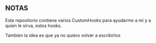 ## NOTAS
Este repositorio contiene varios CustomHooks para ayudarme a mi y a quien le sirva, estos hooks.

Tambien la idea es que ya no quiero volver a escribirlos 